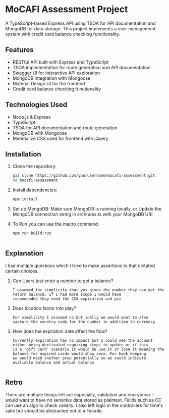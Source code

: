 # MoCAFI Assessment Project

A TypeScript-based Express API using TSOA for API documentation and MongoDB for data storage. This project implements a user management system with credit card balance checking functionality.

## Features

- RESTful API built with Express and TypeScript
- TSOA implementation for route generation and API documentation
- Swagger UI for interactive API exploration
- MongoDB integration with Mongoose
- Material Design UI for the frontend
- Credit card balance checking functionality

## Technologies Used

- Node.js & Express
- TypeScript
- TSOA for API documentation and route generation
- MongoDB with Mongoose
- Materialize CSS used for frontend with jQuery



## Installation

1. Clone the repository:
   ```bash
   git clone https://github.com/yourusername/mocafi-assessment.git
   cd mocafi-assessment

2. Install dependencies:
    ```bash
    npm install


3. Set up MongoDB:
    Make sure MongoDB is running locally, or
    Update the MongoDB connection string in src/index.ts with your MongoDB URI

4. To Run you can use the macro command
    ```bash
   npm run build:run
   


## Explanation
I had multiple questions which I tried to make assertions to that dictated certain choices.

1. Can Users just enter a number to get a balance?
   ```text
   I assumed for simplicity that yes given the number they can get the return balance. If I had more scope I would have 
   recommended they need the CC# expiration and pin

2. Does location factor into play?
    ```text
   For simplicity I assumed no but idelly we would want to also capture the country code for the number in addition to currency
   
3. How does the expiration date affect the flow?
    ```text
   Currently expiration has no impact but I could see the account either being dectivated requiring steps to update or if this
   is a 'gift card' scenario it would be use it or lose it meaning the balance for expired cards would show zero. For book keeping 
   we would need another prop potentially so we could indicate avaliable balance and actual balance


## Retro

There are multiple things left out especially, validation and encryption. I would want to have no sensitive data stored as plaintext. Feilds such as CC can use an algo to check validity. I also left logic in the controllers for time's sake but should be abstracted out to a Facade.
   